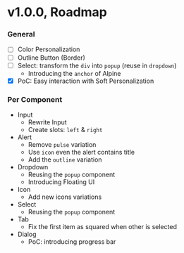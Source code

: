 # v1.0.0, Roadmap

### General

- [ ] Color Personalization
- [ ] Outline Button (Border)
- [ ] Select: transform the `div` into `popup` (reuse in `dropdown`)
  - Introducing the `anchor` of Alpine
- [x] PoC: Easy interaction with Soft Personalization

### Per Component

- Input
  - Rewrite Input
  - Create slots: `left` & `right`
- Alert
  - Remove `pulse` variation
  - Use `icon` even the alert contains title
  - Add the `outline` variation
- Dropdown
  - Reusing the `popup` component
  - Introducing Floating UI
- Icon
  - Add new icons variations
- Select
  - Reusing the `popup` component
- Tab
  - Fix the first item as squared when other is selected
- Dialog
  - PoC: introducing progress bar 
